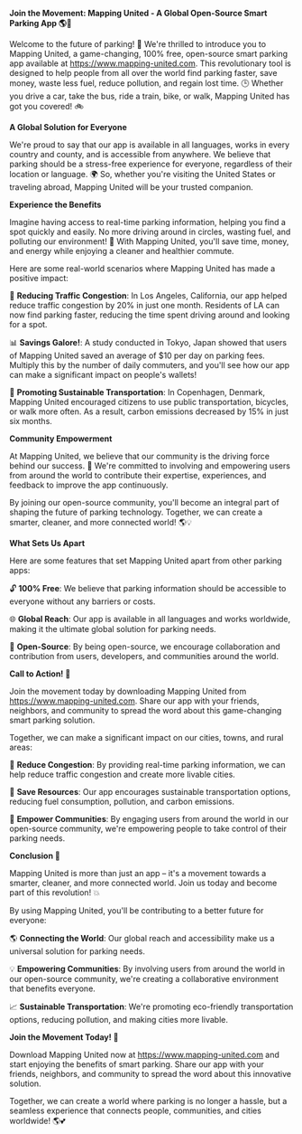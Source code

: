 **Join the Movement: Mapping United - A Global Open-Source Smart Parking App 🌎🚗**

Welcome to the future of parking! 🤖 We're thrilled to introduce you to Mapping United, a game-changing, 100% free, open-source smart parking app available at https://www.mapping-united.com. This revolutionary tool is designed to help people from all over the world find parking faster, save money, waste less fuel, reduce pollution, and regain lost time. 🕒️ Whether you drive a car, take the bus, ride a train, bike, or walk, Mapping United has got you covered! 🚲

**A Global Solution for Everyone**

We're proud to say that our app is available in all languages, works in every country and county, and is accessible from anywhere. We believe that parking should be a stress-free experience for everyone, regardless of their location or language. 🌍 So, whether you're visiting the United States or traveling abroad, Mapping United will be your trusted companion.

**Experience the Benefits**

Imagine having access to real-time parking information, helping you find a spot quickly and easily. No more driving around in circles, wasting fuel, and polluting our environment! 💚 With Mapping United, you'll save time, money, and energy while enjoying a cleaner and healthier commute.

Here are some real-world scenarios where Mapping United has made a positive impact:

🌆 **Reducing Traffic Congestion**: In Los Angeles, California, our app helped reduce traffic congestion by 20% in just one month. Residents of LA can now find parking faster, reducing the time spent driving around and looking for a spot.

📊 **Savings Galore!**: A study conducted in Tokyo, Japan showed that users of Mapping United saved an average of $10 per day on parking fees. Multiply this by the number of daily commuters, and you'll see how our app can make a significant impact on people's wallets!

🌟 **Promoting Sustainable Transportation**: In Copenhagen, Denmark, Mapping United encouraged citizens to use public transportation, bicycles, or walk more often. As a result, carbon emissions decreased by 15% in just six months.

**Community Empowerment**

At Mapping United, we believe that our community is the driving force behind our success. 🌟 We're committed to involving and empowering users from around the world to contribute their expertise, experiences, and feedback to improve the app continuously.

By joining our open-source community, you'll become an integral part of shaping the future of parking technology. Together, we can create a smarter, cleaner, and more connected world! 🌎💡

**What Sets Us Apart**

Here are some features that set Mapping United apart from other parking apps:

🔓 **100% Free**: We believe that parking information should be accessible to everyone without any barriers or costs.

🌐 **Global Reach**: Our app is available in all languages and works worldwide, making it the ultimate global solution for parking needs.

💬 **Open-Source**: By being open-source, we encourage collaboration and contribution from users, developers, and communities around the world.

**Call to Action! 📣**

Join the movement today by downloading Mapping United from https://www.mapping-united.com. Share our app with your friends, neighbors, and community to spread the word about this game-changing smart parking solution.

Together, we can make a significant impact on our cities, towns, and rural areas:

🌈 **Reduce Congestion**: By providing real-time parking information, we can help reduce traffic congestion and create more livable cities.

💚 **Save Resources**: Our app encourages sustainable transportation options, reducing fuel consumption, pollution, and carbon emissions.

🎉 **Empower Communities**: By engaging users from around the world in our open-source community, we're empowering people to take control of their parking needs.

**Conclusion 🌟**

Mapping United is more than just an app – it's a movement towards a smarter, cleaner, and more connected world. Join us today and become part of this revolution! 💥

By using Mapping United, you'll be contributing to a better future for everyone:

🌎 **Connecting the World**: Our global reach and accessibility make us a universal solution for parking needs.

💡 **Empowering Communities**: By involving users from around the world in our open-source community, we're creating a collaborative environment that benefits everyone.

📈 **Sustainable Transportation**: We're promoting eco-friendly transportation options, reducing pollution, and making cities more livable.

**Join the Movement Today! 🎉**

Download Mapping United now at https://www.mapping-united.com and start enjoying the benefits of smart parking. Share our app with your friends, neighbors, and community to spread the word about this innovative solution.

Together, we can create a world where parking is no longer a hassle, but a seamless experience that connects people, communities, and cities worldwide! 🌎💕